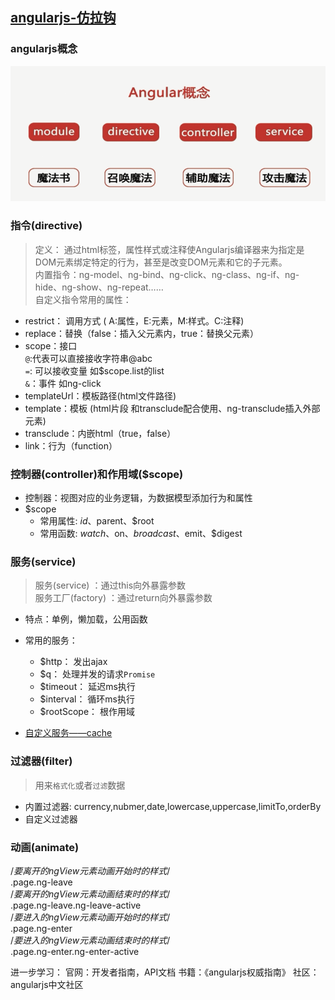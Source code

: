 ## [angularjs-仿拉钩](https://roy-lau.github.io/web_list/angularjs-lagou)

### angularjs概念

<img src="other/angularjs概念.png" alt="angularjs概念">

### 指令(directive)
 
>定义： 通过html标签，属性样式或注释使Angularjs编译器来为指定是DOM元素绑定特定的行为，甚至是改变DOM元素和它的子元素。  
>内置指令：ng-model、ng-bind、ng-click、ng-class、ng-if、ng-hide、ng-show、ng-repeat……  
>自定义指令常用的属性： 

- restrict： 调用方式 ( A:属性，E:元素，M:样式。C:注释)
- replace：替换（false：插入父元素内，true：替换父元素）
- scope：接口  
	`@`:代表可以直接接收字符串@abc  
	`=`: 可以接收变量 如$scope.list的list  
	`&`：事件 如ng-click  
- templateUrl：模板路径(html文件路径)
- template：模板 (html片段 和transclude配合使用、ng-transclude插入外部元素)
- transclude：内嵌html（true，false）
- link：行为（function）

###  控制器(controller)和作用域($scope)

* 控制器：视图对应的业务逻辑，为数据模型添加行为和属性
* $scope
	- 常用属性:  $id、$parent、$root
	- 常用函数:  $watch、$on、$broadcast、$emit、$digest

### 服务(service)

> 服务(service) ：通过this向外暴露参数   
> 服务工厂(factory) ：通过return向外暴露参数

* 特点：单例，懒加载，公用函数
* 常用的服务：
	- $http： 发出ajax
	- $q： 处理并发的请求`Promise`
	- $timeout： 延迟ms执行
	- $interval： 循环ms执行
	- $rootScope： 根作用域
	
* [自定义服务——cache](script/services/cache.js)

### 过滤器(filter)

> 用来`格式化`或者`过滤`数据

* 内置过滤器: currency,nubmer,date,lowercase,uppercase,limitTo,orderBy
* 自定义过滤器

### 动画(animate)

/*要离开的ngView元素动画开始时的样式*/  
.page.ng-leave  
/*要离开的ngView元素动画结束时的样式*/  
.page.ng-leave.ng-leave-active   
/*要进入的ngView元素动画开始时的样式*/  
.page.ng-enter  
/*要进入的ngView元素动画结束时的样式*/  
.page.ng-enter.ng-enter-active   

进一步学习：
	官网：开发者指南，API文档
	书籍：《angularjs权威指南》
	社区：angularjs中文社区
